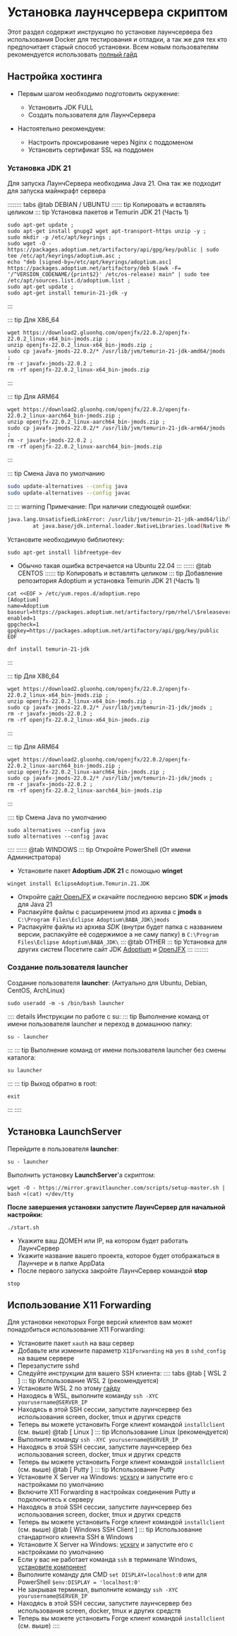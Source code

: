 # Установка лаунчсервера скриптом

Этот раздел содержит инструкцию по установке лаунчсервера без использования Docker для тестирования и отладки, а так же для тех кто предпочитает старый способ установки. Всем новым пользователям рекомендуется использовать [полный гайд](../quickstart/README.md)

## Настройка хостинга

- Первым шагом необходимо подготовить окружение:
  - Установить JDK FULL
  - Создать пользователя для ЛаунчСервера

- Настоятельно рекомендуем:
  - Настроить проксирование через Nginx с поддоменом
  - Установить сертификат SSL на поддомен

### Установка JDK 21
Для запуска ЛаунчСервера необходима Java 21. Она так же подходит для запуска майнкрафт сервера

:::::::: tabs
@tab DEBIAN / UBUNTU
:::::: tip Копировать и вставлять целиком
::: tip Установка пакетов и Temurin JDK 21 (Часть 1)
```bash:no-line-numbers
sudo apt-get update ;
sudo apt-get install gnupg2 wget apt-transport-https unzip -y ;
sudo mkdir -p /etc/apt/keyrings ;
sudo wget -O - https://packages.adoptium.net/artifactory/api/gpg/key/public | sudo tee /etc/apt/keyrings/adoptium.asc ;
echo "deb [signed-by=/etc/apt/keyrings/adoptium.asc] https://packages.adoptium.net/artifactory/deb $(awk -F= '/^VERSION_CODENAME/{print$2}' /etc/os-release) main" | sudo tee /etc/apt/sources.list.d/adoptium.list ;
sudo apt-get update ;
sudo apt-get install temurin-21-jdk -y
```
:::

::: tip Для X86_64
```bash:no-line-numbers
wget https://download2.gluonhq.com/openjfx/22.0.2/openjfx-22.0.2_linux-x64_bin-jmods.zip ;
unzip openjfx-22.0.2_linux-x64_bin-jmods.zip ;
sudo cp javafx-jmods-22.0.2/* /usr/lib/jvm/temurin-21-jdk-amd64/jmods ;
rm -r javafx-jmods-22.0.2 ;
rm -rf openjfx-22.0.2_linux-x64_bin-jmods.zip
```
:::

::: tip Для ARM64
```bash:no-line-numbers
wget https://download2.gluonhq.com/openjfx/22.0.2/openjfx-22.0.2_linux-aarch64_bin-jmods.zip ;
unzip openjfx-22.0.2_linux-aarch64_bin-jmods.zip ;
sudo cp javafx-jmods-22.0.2/* /usr/lib/jvm/temurin-21-jdk-arm64/jmods ;
rm -r javafx-jmods-22.0.2 ;
rm -rf openjfx-22.0.2_linux-aarch64_bin-jmods.zip
```
:::

::: tip Смена Java по умолчанию
```bash
sudo update-alternatives --config java
sudo update-alternatives --config javac
```
:::
::: warning Примечание:
При наличии следующей ошибки:

```sh
java.lang.UnsatisfiedLinkError: /usr/lib/jvm/temurin-21-jdk-amd64/lib/libfontmanager.so: libfreetype.so: cannot open shared object file: No such file or directory
        at java.base/jdk.internal.loader.NativeLibraries.load(Native Method)
```
Установите необходимую библиотеку:
```sh:no-line-numbers
sudo apt-get install libfreetype-dev
```
- Обычно такая ошибка встречается на Ubuntu 22.04
:::
::::::
@tab CENTOS
:::::: tip Копировать и вставлять целиком
::: tip Добавление репозитория Adoptium и установка Temurin JDK 21 (Часть 1)
```bash:no-line-numbers
cat <<EOF > /etc/yum.repos.d/adoptium.repo
[Adoptium]
name=Adoptium
baseurl=https://packages.adoptium.net/artifactory/rpm/rhel/\$releasever/\$basearch
enabled=1
gpgcheck=1
gpgkey=https://packages.adoptium.net/artifactory/api/gpg/key/public
EOF
```
```bash:no-line-numbers
dnf install temurin-21-jdk
```
:::

::: tip Для X86_64
```bash:no-line-numbers
wget https://download2.gluonhq.com/openjfx/22.0.2/openjfx-22.0.2_linux-x64_bin-jmods.zip ;
unzip openjfx-22.0.2_linux-x64_bin-jmods.zip ;
sudo cp javafx-jmods-22.0.2/* /usr/lib/jvm/temurin-21-jdk/jmods ;
rm -r javafx-jmods-22.0.2 ;
rm -rf openjfx-22.0.2_linux-x64_bin-jmods.zip
```
:::

::: tip Для ARM64
```bash:no-line-numbers
wget https://download2.gluonhq.com/openjfx/22.0.2/openjfx-22.0.2_linux-aarch64_bin-jmods.zip ;
unzip openjfx-22.0.2_linux-aarch64_bin-jmods.zip ;
sudo cp javafx-jmods-22.0.2/* /usr/lib/jvm/temurin-21-jdk/jmods ;
rm -r javafx-jmods-22.0.2 ;
rm -rf openjfx-22.0.2_linux-aarch64_bin-jmods.zip
```
:::

:::: tip Смена Java по умолчанию
```bash:no-line-numbers
sudo alternatives --config java
sudo alternatives --config javac
```
::::
::::::
@tab WINDOWS
::: tip Откройте PowerShell (От имени Администратора)
- Установите пакет **Adoptium JDK 21** с помощью **winget**
```bash:no-line-numbers
winget install EclipseAdoptium.Temurin.21.JDK
```
- Откройте [сайт OpenJFX](https://gluonhq.com/products/javafx/) и скачайте последнюю версию **SDK** и **jmods** для Java 21
- Распакуйте файлы с расширением jmod из архива с **jmods** в `C:\Program Files\Eclipse Adoptium\ВАША_JDK\jmods`
- Распакуйте файлы из архива *SDK* (внутри будет папка с названием версии, распакуйте её содержимое а не саму папку) в `C:\Program Files\Eclipse Adoptium\ВАША_JDK\`
:::
@tab OTHER
::: tip Установка для других систем
Посетите сайт JDK [Adoptium](https://adoptium.net/) и [OpenJFX](https://gluonhq.com/products/javafx/)
:::
::::::::

### Создание пользователя launcher

Создание пользователя **launcher**:
(Актуально для Ubuntu, Debian, CentOS, ArchLinux)
```bash:no-line-numbers
sudo useradd -m -s /bin/bash launcher
```
:::: details Инструкции по работе с su:
::: tip Выполнение команд от имени пользователя launcher и переход в домашнюю папку:
```bash:no-line-numbers
su - launcher
```
:::
::: tip Выполнение команд от имени пользователя launcher без смены каталога:
```bash:no-line-numbers
su launcher
```
:::
::: tip Выход обратно в root:
```bash:no-line-numbers
exit
```
:::
::::

## Установка LaunchServer

Перейдите в пользователя **launcher**:

```bash:no-line-numbers
su - launcher
```
Выполнить установку **LaunchServer**'a скриптом:

```bash:no-line-numbers
wget -O - https://mirror.gravitlauncher.com/scripts/setup-master.sh | bash <(cat) </dev/tty
```
**После завершения установки запустите ЛаунчСервер для начальной настройки:**
```bash:no-line-numbers
./start.sh
```
-   Укажите ваш ДОМЕН или IP, на котором будет работать ЛаунчСервер
-   Укажите название вашего проекта, которое будет отображаться в Лаунчере и в папке AppData
-   После первого запуска закройте ЛаунчСервер командой **stop**

```bash:no-line-numbers
stop
```

## Использование X11 Forwarding
Для установки некоторых Forge версий клиентов вам может понадобиться использование X11 Forwarding:
- Установите пакет `xauth` на ваш сервер
- Добавьте или измените параметр `X11Forwarding` на `yes` в `sshd_config` на вашем сервере
- Перезапустите sshd
- Следуйте инструкции для вашего SSH клиента:
:::: tabs
@tab [ WSL 2 ]
::: tip Использование WSL 2 (рекомендуется)
- Установите WSL 2 по этому [гайду](https://learn.microsoft.com/ru-ru/windows/wsl/install)
- Находясь в WSL, выполните команду `ssh -XYC yourusername@SERVER_IP`
- Находясь в этой SSH сессии, запустите лаунчсервер без использования screen, docker, tmux и других средств
- Теперь вы можете установить Forge клиент командой `installclient` (см. выше)
@tab [ Linux ]
::: tip Использование Linux (рекомендуется)
- Выполните команду `ssh -XYC yourusername@SERVER_IP`
- Находясь в этой SSH сессии, запустите лаунчсервер без использования screen, docker, tmux и других средств
- Теперь вы можете установить Forge клиент командой `installclient` (см. выше)
@tab [ Putty ]
::: tip Использование Putty
- Установите X Server на Windows: [vcxsrv](https://sourceforge.net/projects/vcxsrv/) и запустите его с настройками по умолчанию
- Включите X11 Forwarding в настройках соединения Putty и подключитесь к серверу
- Находясь в этой SSH сессии, запустите лаунчсервер без использования screen, docker, tmux и других средств
- Теперь вы можете установить Forge клиент командой `installclient` (см. выше)
@tab [ Windows SSH Client ]
::: tip Использование стандартного клиента SSH в Windows
- Установите X Server на Windows: [vcxsrv](https://sourceforge.net/projects/vcxsrv/) и запустите его с настройками по умолчанию
- Если у вас не работает команда `ssh` в терминале Windows, [установите компонент](https://learn.microsoft.com/ru-ru/windows/terminal/tutorials/ssh)
- Выполните команду для CMD `set DISPLAY=localhost:0` или для PowerShell `$env:DISPLAY = 'localhost:0'`
- Не закрывая терминал, выполните команду `ssh -XYC yourusername@SERVER_IP`
- Находясь в этой SSH сессии, запустите лаунчсервер без использования screen, docker, tmux и других средств
- Теперь вы можете установить Forge клиент командой `installclient` (см. выше)
::::
